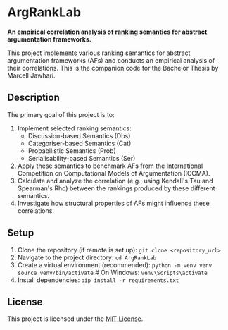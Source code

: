 # ArgRankLab

**An empirical correlation analysis of ranking semantics for abstract argumentation frameworks.**

This project implements various ranking semantics for abstract argumentation frameworks (AFs) and conducts an empirical analysis of their correlations. This is the companion code for the Bachelor Thesis by Marcell Jawhari.

## Description

The primary goal of this project is to:
1. Implement selected ranking semantics:
   - Discussion-based Semantics (Dbs)
   - Categoriser-based Semantics (Cat)
   - Probabilistic Semantics (Prob)
   - Serialisability-based Semantics (Ser)
2. Apply these semantics to benchmark AFs from the International Competition on Computational Models of Argumentation (ICCMA).
3. Calculate and analyze the correlation (e.g., using Kendall's Tau and Spearman's Rho) between the rankings produced by these different semantics.
4. Investigate how structural properties of AFs might influence these correlations.

## Setup

1. Clone the repository (if remote is set up):
   `git clone <repository_url>`
2. Navigate to the project directory:
   `cd ArgRankLab`
3. Create a virtual environment (recommended):
   `python -m venv venv`
   `source venv/bin/activate`  # On Windows: `venv\Scripts\activate`
4. Install dependencies:
   `pip install -r requirements.txt`

## License

This project is licensed under the [MIT License](LICENSE).